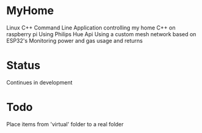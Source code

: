 # MyHome
Linux C++ Command Line Application controlling my home
C++ on raspberry pi
Using Philips Hue Api
Using a custom mesh network based on ESP32's
Monitoring power and gas usage and returns

# Status
Continues in development

# Todo
Place items from 'virtual' folder to a real folder

